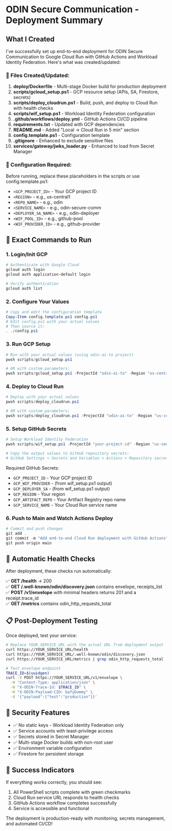 # ODIN Secure Communication - Deployment Summary

## What I Created

I've successfully set up end-to-end deployment for ODIN Secure Communication to Google Cloud Run with GitHub Actions and Workload Identity Federation. Here's what was created/updated:

### 📁 Files Created/Updated:

1. **deploy/Dockerfile** - Multi-stage Docker build for production deployment
2. **scripts/gcloud_setup.ps1** - GCP resource setup (APIs, SA, Firestore, secrets)
3. **scripts/deploy_cloudrun.ps1** - Build, push, and deploy to Cloud Run with health checks
4. **scripts/wif_setup.ps1** - Workload Identity Federation configuration
5. **.github/workflows/deploy.yml** - GitHub Actions CI/CD pipeline
6. **requirements.txt** - Updated with GCP dependencies
7. **README.md** - Added "Local → Cloud Run in 5 min" section
8. **config.template.ps1** - Configuration template
9. **.gitignore** - Enhanced to exclude sensitive files
10. **services/gateway/jwks_loader.py** - Enhanced to load from Secret Manager

### 🔧 Configuration Required:

Before running, replace these placeholders in the scripts or use config.template.ps1:
- `<GCP_PROJECT_ID>` - Your GCP project ID
- `<REGION>` - e.g., us-central1
- `<REPO_NAME>` - e.g., odin  
- `<SERVICE_NAME>` - e.g., odin-secure-comm
- `<DEPLOYER_SA_NAME>` - e.g., odin-deployer
- `<WIF_POOL_ID>` - e.g., github-pool
- `<WIF_PROVIDER_ID>` - e.g., github-provider

## 🚀 Exact Commands to Run

### 1. Login/Init GCP
```powershell
# Authenticate with Google Cloud
gcloud auth login
gcloud auth application-default login

# Verify authentication  
gcloud auth list
```

### 2. Configure Your Values
```powershell
# Copy and edit the configuration template
Copy-Item config.template.ps1 config.ps1
# Edit config.ps1 with your actual values
# Then source it:
. ./config.ps1
```

### 3. Run GCP Setup
```powershell
# Run with your actual values (using odin-ai-to project)
pwsh scripts/gcloud_setup.ps1

# OR with custom parameters:
pwsh scripts/gcloud_setup.ps1 -ProjectId "odin-ai-to" -Region "us-central1" -RepoName "odin" -ServiceName "odin-secure-comm" -DeployerSAName "odin-deployer"
```

### 4. Deploy to Cloud Run
```powershell
# Deploy with your actual values
pwsh scripts/deploy_cloudrun.ps1

# OR with custom parameters:
pwsh scripts/deploy_cloudrun.ps1 -ProjectId "odin-ai-to" -Region "us-central1" -RepoName "odin" -ServiceName "odin-secure-comm"
```

### 5. Setup GitHub Secrets
```powershell
# Setup Workload Identity Federation
pwsh scripts/wif_setup.ps1 -ProjectId "your-project-id" -Region "us-central1" -WifPoolId "github-pool" -WifProviderId "github-provider" -DeployerSAName "odin-deployer"

# Copy the output values to GitHub repository secrets:
# GitHub Settings > Secrets and Variables > Actions > Repository secrets
```

Required GitHub Secrets:
- `GCP_PROJECT_ID` - Your GCP project ID
- `GCP_WIF_PROVIDER` - (from wif_setup.ps1 output)
- `GCP_DEPLOYER_SA` - (from wif_setup.ps1 output)  
- `GCP_REGION` - Your region
- `GCP_ARTIFACT_REPO` - Your Artifact Registry repo name
- `GCP_SERVICE_NAME` - Your Cloud Run service name

### 6. Push to Main and Watch Actions Deploy
```powershell
# Commit and push changes
git add .
git commit -m "Add end-to-end Cloud Run deployment with GitHub Actions"
git push origin main
```

## 🏥 Automatic Health Checks

After deployment, these checks run automatically:

✅ **GET /health** → 200  
✅ **GET /.well-known/odin/discovery.json** contains envelope, receipts_list  
✅ **POST /v1/envelope** with minimal headers returns 201 and a receipt.trace_id  
✅ **GET /metrics** contains odin_http_requests_total  

## 📋 Post-Deployment Testing

Once deployed, test your service:

```bash
# Replace YOUR_SERVICE_URL with the actual URL from deployment output
curl https://YOUR_SERVICE_URL/health
curl https://YOUR_SERVICE_URL/.well-known/odin/discovery.json
curl https://YOUR_SERVICE_URL/metrics | grep odin_http_requests_total

# Test envelope endpoint
TRACE_ID=$(uuidgen)
curl -X POST https://YOUR_SERVICE_URL/v1/envelope \
  -H "Content-Type: application/json" \
  -H "X-ODIN-Trace-Id: $TRACE_ID" \
  -H "X-ODIN-Payload-CID: bafyDummy" \
  -d '{"payload":{"test":"production"}}'
```

## 🔐 Security Features

- ✅ No static keys - Workload Identity Federation only
- ✅ Service accounts with least-privilege access
- ✅ Secrets stored in Secret Manager
- ✅ Multi-stage Docker builds with non-root user
- ✅ Environment variable configuration
- ✅ Firestore for persistent storage

## 🎉 Success Indicators

If everything works correctly, you should see:
1. All PowerShell scripts complete with green checkmarks
2. Cloud Run service URL responds to health checks
3. GitHub Actions workflow completes successfully
4. Service is accessible and functional

The deployment is production-ready with monitoring, secrets management, and automated CI/CD!

